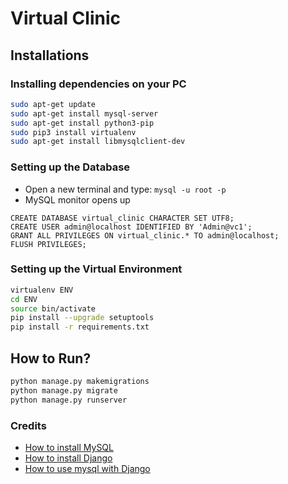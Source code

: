 # Virtual Clinic

## Installations

### Installing dependencies on your PC

```bash
sudo apt-get update
sudo apt-get install mysql-server
sudo apt-get install python3-pip
sudo pip3 install virtualenv
sudo apt-get install libmysqlclient-dev
```
### Setting up the Database

- Open a new terminal and type: ```mysql -u root -p```
- MySQL monitor opens up
```mysql
CREATE DATABASE virtual_clinic CHARACTER SET UTF8;
CREATE USER admin@localhost IDENTIFIED BY 'Admin@vc1';
GRANT ALL PRIVILEGES ON virtual_clinic.* TO admin@localhost;
FLUSH PRIVILEGES;
```

### Setting up the Virtual Environment

```bash
virtualenv ENV
cd ENV
source bin/activate
pip install --upgrade setuptools
pip install -r requirements.txt
```

## How to Run?
```bash
python manage.py makemigrations
python manage.py migrate
python manage.py runserver
```

### Credits
- [How to install MySQL](https://www.digitalocean.com/community/tutorials/how-to-install-mysql-on-ubuntu-16-04)
- [How to install Django](https://www.digitalocean.com/community/tutorials/how-to-install-the-django-web-framework-on-ubuntu-14-04)
- [How to use mysql with Django](https://www.digitalocean.com/community/tutorials/how-to-use-mysql-or-mariadb-with-your-django-application-on-ubuntu-14-04)
